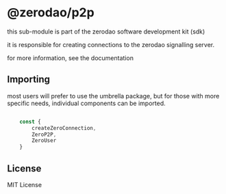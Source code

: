 # @zerodao/p2p

this sub-module is part of the zerodao software development kit (sdk)

it is responsible for creating connections to the zerodao signalling server. 

for more information, see the documentation

## Importing 

most users will prefer to use the umbrella package, but for those with more specific needs, individual components can be imported.

``` javascript 

    const {
        createZeroConnection,
        ZeroP2P,
        ZeroUser
    }
```

## License

MIT License
